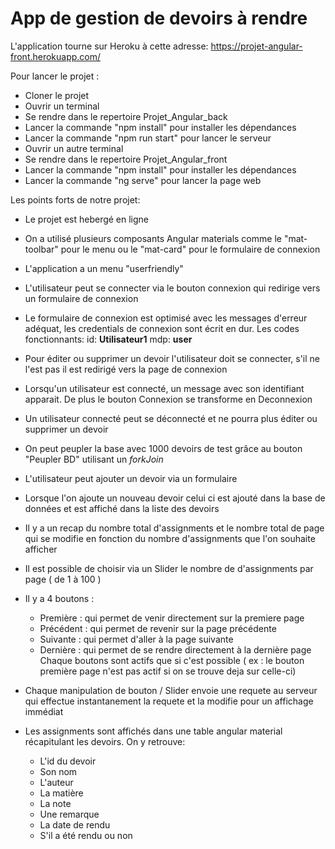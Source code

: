 # App de gestion de devoirs à rendre

L'application tourne sur Heroku à cette adresse: https://projet-angular-front.herokuapp.com/

Pour lancer le projet : 

- Cloner le projet
- Ouvrir un terminal
- Se rendre dans le repertoire Projet_Angular_back
- Lancer la commande "npm install" pour installer les dépendances
- Lancer la commande "npm run start" pour lancer le serveur
- Ouvrir un autre terminal
- Se rendre dans le repertoire Projet_Angular_front
- Lancer la commande "npm install" pour installer les dépendances
- Lancer la commande "ng serve" pour lancer la page web


Les points forts de notre projet:
- Le projet est hebergé en ligne
- On a utilisé plusieurs composants Angular materials comme le "mat-toolbar" pour le menu ou le "mat-card" pour le formulaire de connexion
- L'application a un menu "userfriendly"
- L'utilisateur peut se connecter via le bouton connexion qui redirige vers un formulaire de connexion
- Le formulaire de connexion est optimisé avec les messages d'erreur adéquat, les credentials de connexion sont écrit en dur. Les codes fonctionnants: id: **Utilisateur1** mdp: **user**
- Pour éditer ou supprimer un devoir l'utilisateur doit se connecter, s'il ne l'est pas il est redirigé vers la page de connexion
- Lorsqu'un utilisateur est connecté, un message avec son identifiant apparait. De plus le bouton Connexion se transforme en Deconnexion
- Un utilisateur connecté peut se déconnecté et ne pourra plus éditer ou supprimer un devoir
- On peut peupler la base avec 1000 devoirs de test grâce au bouton "Peupler BD" utilisant un *forkJoin*
- L'utilisateur peut ajouter un devoir via un formulaire
- Lorsque l'on ajoute un nouveau devoir celui ci est ajouté dans la base de données et est affiché dans la liste des devoirs

- Il y a un recap du nombre total d'assignments et le nombre total de page qui se modifie en fonction du nombre d'assignments que l'on souhaite afficher
- Il est possible de choisir via un Slider le nombre de d'assignments par page ( de 1 à 100 )
- Il y a 4 boutons :
     - Première :  qui permet de venir directement sur la premiere page
     - Précédent : qui permet de revenir sur la page précédente
     - Suivante : qui permet d'aller à la page suivante
     - Dernière : qui permet de se rendre directement à la dernière page 
     Chaque boutons sont actifs que si c'est possible ( ex : le bouton première page n'est pas actif si on se trouve deja sur celle-ci)
- Chaque manipulation de bouton / Slider envoie une requete au serveur qui effectue instantanement la requete et la modifie pour un affichage immédiat 
- Les assignments sont affichés dans une table angular material récapitulant les devoirs. On y retrouve:
    - L'id du devoir
    - Son nom
    - L'auteur
    - La matière
    - La note
    - Une remarque
    - La date de rendu
    - S'il a été rendu ou non
